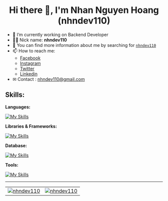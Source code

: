 # <div align="center">Hi there 👋, I'm Nhan Nguyen Hoang (nhndev110)</div>

-   🔭 I’m currently working on Backend Developer
-   👨‍💻 Nick name: **nhndev110**
-   💬 You can find more information about me by searching for [`nhndev110`](https://www.google.com/search?q=nhndev110)
-   📫 How to reach me:
    -   [Facebook](https://www.facebook.com/nhndev110/)
    -   [Instagram](https://www.instagram.com/nhndev110)
    -   [Twitter](https://twitter.com/nhndev110)
    -   [Linkedin](https://www.linkedin.com/in/nhndev110/)
-   ✉ Contact : nhndev110@gmail.com

## Skills:

**Languages:**

[![My Skills](https://skillicons.dev/icons?i=html,css,sass,js,php&theme=dark&perline=7)](https://github.com/nhndev110)

**Libraries & Frameworks:**

[![My Skills](https://skillicons.dev/icons?i=laravel,bootstrap,jquery&theme=dark&perline=7)](https://github.com/nhndev110)

**Database:**

[![My Skills](https://skillicons.dev/icons?i=mysql&theme=dark)](https://github.com/nhndev110)

**Tools:**

[![My Skills](https://skillicons.dev/icons?i=postman,stackoverflow,vscode,git,github&theme=dark)](https://github.com/nhndev110)

---

<table width="100%">
    <tr width="100%">
        <td width="50%">
            <a href="https://github.com/nhndev110" width="100%" align="center">
                <img src="https://github-readme-stats.vercel.app/api?username=nhndev110&show_icons=true&theme=vue-dark" alt="nhndev110" title="nhndev110" />
            </a>
        </td>
        <td width="50%">
            <a href="https://github.com/nhndev110" width="100%" align="center">
                <img src="https://github-readme-stats.vercel.app/api/top-langs/?username=nhndev110&layout=compact&theme=vue-dark" alt="nhndev110" title="nhndev110" />
            </a>
        </td>
    </tr>
</table>
